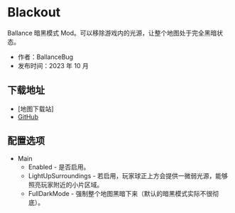 # Blackout

Ballance 暗黑模式 Mod。可以移除游戏内的光源，让整个地图处于完全黑暗状态。

- 作者：BallanceBug
- 发布时间：2023 年 10 月

## 下载地址

- [地图下载站]
- [GitHub](https://github.com/Xenapte/MyBMLMods)

## 配置选项

- Main
  * Enabled - 是否启用。
  * LightUpSurroundings - 若启用，玩家球正上方会提供一微弱光源，能够照亮玩家附近的小片区域。
  * FullDarkMode - 强制整个地图黑暗下来（默认的暗黑模式实际不很彻底）。
